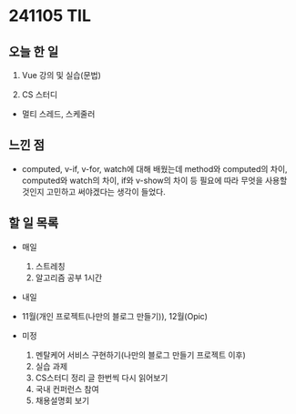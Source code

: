 # 241105 TIL

## 오늘 한 일
1. Vue 강의 및 실습(문법)

2. CS 스터디
  - 멀티 스레드, 스케줄러

## 느낀 점
  - computed, v-if, v-for, watch에 대해 배웠는데 method와 computed의 차이, computed와 watch의 차이, if와 v-show의 차이 등 필요에 따라 무엇을 사용할 것인지 고민하고 써야겠다는 생각이 들었다.


## 할 일 목록
  - 매일
    1. 스트레칭
    2. 알고리즘 공부 1시간

  - 내일
  
  - 11월(개인 프로젝트(나만의 블로그 만들기)), 12월(Opic)

  - 미정
    1. 멘탈케어 서비스 구현하기(나만의 블로그 만들기 프로젝트 이후)
    2. 실습 과제
    3. CS스터디 정리 글 한번씩 다시 읽어보기
    4. 국내 컨퍼런스 참여
    5. 채용설명회 보기